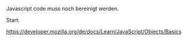 Javascript code muss noch bereinigt werden. 

Start:

https://developer.mozilla.org/de/docs/Learn/JavaScript/Objects/Basics
